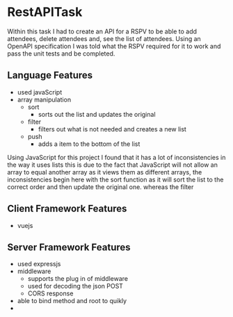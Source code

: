 RestAPITask
===========

Within this task I had to create an API for a RSPV to be able to add attendees, delete attendees and, see the list of attendees. Using an OpenAPI specification I was told what the RSPV required for it to work and pass the unit tests and be completed. 

Language Features
------------------

- used javaScript 
- array manipulation
    - sort
        - sorts out the list and updates the original 
    - filter
        - filters out what is not needed and creates a new list
    - push 
        - adds a item to the bottom of the list 

Using JavaScript for this project I found that it has a lot of inconsistencies in the way it uses lists this is due to the fact that JavaScript will not allow an array to equal another array as it views them as different arrays, the inconsistencies begin here with the sort function as it will sort the list to the correct order and then update the original one. whereas the filter  


Client Framework Features
-------------------------

- vuejs

Server Framework Features
-------------------------

- used expressjs
- middleware
    - supports the plug in of middleware
    - used for decoding the json POST
    - CORS response
- able to bind method and root to quikly 
-


